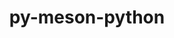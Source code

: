 ---
title: "py-meson-python"
layout: cache
categories: [package, develop-2023-05-21]
meta: {"versions": ["0.12.0"], "compilers": ["gcc@=11.1.0", "gcc@=11.3.0", "gcc@=12.1.0"], "oss": ["ubuntu20.04", "ubuntu22.04"], "platforms": ["linux"], "targets": ["ppc64le", "x86_64_v3"], "stacks": ["e4s", "e4s-power", "ml-linux-x86_64-cpu", "ml-linux-x86_64-cuda", "ml-linux-x86_64-rocm", "root", "tutorial"], "num_specs": 5, "num_specs_by_stack": {"e4s-power": 2, "root": 5, "e4s": 1, "ml-linux-x86_64-cpu": 1, "ml-linux-x86_64-rocm": 1, "ml-linux-x86_64-cuda": 1, "tutorial": 1}}
spec_details: [{"hash": "qhqzhxu2xk5vimmqlyliet6snklbm7le", "compiler": "gcc@=11.1.0", "versions": ["0.12.0"], "os": "ubuntu20.04", "platform": "linux", "target": "ppc64le", "variants": ["build_system=python_pip"], "stacks": ["e4s-power", "root"], "size": "-", "tarball": "https://binaries.spack.io/releases/develop-2023-05-21/build_cache/linux-ubuntu20.04-ppc64le/gcc-11.1.0/py-meson-python-0.12.0/linux-ubuntu20.04-ppc64le-gcc-11.1.0-py-meson-python-0.12.0-qhqzhxu2xk5vimmqlyliet6snklbm7le.spack"}, {"hash": "nzvvrlkpo73ltr5cwbqdq4pbd7qwanvr", "compiler": "gcc@=11.1.0", "versions": ["0.12.0"], "os": "ubuntu20.04", "platform": "linux", "target": "ppc64le", "variants": ["build_system=python_pip"], "stacks": ["e4s-power", "root"], "size": "-", "tarball": "https://binaries.spack.io/releases/develop-2023-05-21/build_cache/linux-ubuntu20.04-ppc64le/gcc-11.1.0/py-meson-python-0.12.0/linux-ubuntu20.04-ppc64le-gcc-11.1.0-py-meson-python-0.12.0-nzvvrlkpo73ltr5cwbqdq4pbd7qwanvr.spack"}, {"hash": "agux6kaag2ombeigd3ceej6w5i7mjssz", "compiler": "gcc@=11.1.0", "versions": ["0.12.0"], "os": "ubuntu20.04", "platform": "linux", "target": "x86_64_v3", "variants": ["build_system=python_pip"], "stacks": ["root", "e4s"], "size": "-", "tarball": "https://binaries.spack.io/releases/develop-2023-05-21/build_cache/linux-ubuntu20.04-x86_64_v3/gcc-11.1.0/py-meson-python-0.12.0/linux-ubuntu20.04-x86_64_v3-gcc-11.1.0-py-meson-python-0.12.0-agux6kaag2ombeigd3ceej6w5i7mjssz.spack"}, {"hash": "so5pu76xl47ygp7scuf6onoetvvx5vxo", "compiler": "gcc@=11.3.0", "versions": ["0.12.0"], "os": "ubuntu22.04", "platform": "linux", "target": "x86_64_v3", "variants": ["build_system=python_pip"], "stacks": ["ml-linux-x86_64-cpu", "root", "ml-linux-x86_64-rocm", "ml-linux-x86_64-cuda"], "size": "-", "tarball": "https://binaries.spack.io/releases/develop-2023-05-21/build_cache/linux-ubuntu22.04-x86_64_v3/gcc-11.3.0/py-meson-python-0.12.0/linux-ubuntu22.04-x86_64_v3-gcc-11.3.0-py-meson-python-0.12.0-so5pu76xl47ygp7scuf6onoetvvx5vxo.spack"}, {"hash": "rosemhnrt5pgwz2yfyx7m63b7n3ywc56", "compiler": "gcc@=12.1.0", "versions": ["0.12.0"], "os": "ubuntu22.04", "platform": "linux", "target": "x86_64_v3", "variants": ["build_system=python_pip"], "stacks": ["root", "tutorial"], "size": "-", "tarball": "https://binaries.spack.io/releases/develop-2023-05-21/build_cache/linux-ubuntu22.04-x86_64_v3/gcc-12.1.0/py-meson-python-0.12.0/linux-ubuntu22.04-x86_64_v3-gcc-12.1.0-py-meson-python-0.12.0-rosemhnrt5pgwz2yfyx7m63b7n3ywc56.spack"}]
---